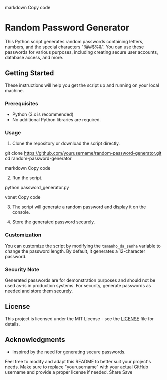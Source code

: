 markdown
Copy code
# Random Password Generator

This Python script generates random passwords containing letters, numbers, and the special characters "!@#$%&". You can use these passwords for various purposes, including creating secure user accounts, database access, and more.

## Getting Started

These instructions will help you get the script up and running on your local machine.

### Prerequisites

- Python (3.x is recommended)
- No additional Python libraries are required.


### Usage

1. Clone the repository or download the script directly.

git clone https://github.com/yourusername/random-password-generator.git
cd random-password-generator

markdown
Copy code

2. Run the script.

python password_generator.py

vbnet
Copy code

3. The script will generate a random password and display it on the console.

4. Store the generated password securely.

### Customization

You can customize the script by modifying the `tamanho_da_senha` variable to change the password length. By default, it generates a 12-character password.

### Security Note

Generated passwords are for demonstration purposes and should not be used as-is in production systems. For security, generate passwords as needed and store them securely.

## License

This project is licensed under the MIT License - see the [LICENSE](LICENSE) file for details.

## Acknowledgments

- Inspired by the need for generating secure passwords.

Feel free to modify and adapt this README to better suit your project's needs. Make sure to replace "yourusername" with your actual GitHub username and provide a proper license if needed.
Share
Save



